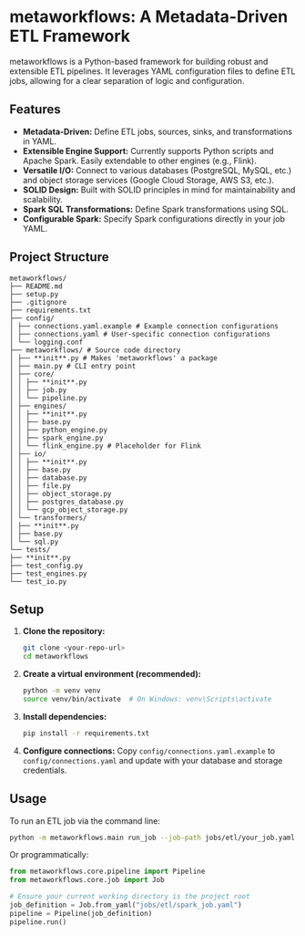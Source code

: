 # metaworkflows: A Metadata-Driven ETL Framework

metaworkflows is a Python-based framework for building robust and extensible ETL pipelines.
It leverages YAML configuration files to define ETL jobs, allowing for a clear
separation of logic and configuration.

## Features

- **Metadata-Driven:** Define ETL jobs, sources, sinks, and transformations in YAML.
- **Extensible Engine Support:** Currently supports Python scripts and Apache Spark. Easily extendable to other engines (e.g., Flink).
- **Versatile I/O:** Connect to various databases (PostgreSQL, MySQL, etc.) and object storage services (Google Cloud Storage, AWS S3, etc.).
- **SOLID Design:** Built with SOLID principles in mind for maintainability and scalability.
- **Spark SQL Transformations:** Define Spark transformations using SQL.
- **Configurable Spark:** Specify Spark configurations directly in your job YAML.

## Project Structure

```
metaworkflows/
├── README.md
├── setup.py
├── .gitignore
├── requirements.txt
├── config/
│ ├── connections.yaml.example # Example connection configurations
│ ├── connections.yaml # User-specific connection configurations
│ └── logging.conf
├── metaworkflows/ # Source code directory
│ ├── **init**.py # Makes 'metaworkflows' a package
│ ├── main.py # CLI entry point
│ ├── core/
│ │ ├── **init**.py
│ │ ├── job.py
│ │ └── pipeline.py
│ ├── engines/
│ │ ├── **init**.py
│ │ ├── base.py
│ │ ├── python_engine.py
│ │ ├── spark_engine.py
│ │ └── flink_engine.py # Placeholder for Flink
│ ├── io/
│ │ ├── **init**.py
│ │ ├── base.py
│ │ ├── database.py
│ │ ├── file.py
│ │ ├── object_storage.py
│ │ ├── postgres_database.py
│ │ └── gcp_object_storage.py
│ └── transformers/
│ ├── **init**.py
│ ├── base.py
│ └── sql.py
└── tests/
├── **init**.py
├── test_config.py
├── test_engines.py
└── test_io.py
```

## Setup

1.  **Clone the repository:**

    ```bash
    git clone <your-repo-url>
    cd metaworkflows
    ```

2.  **Create a virtual environment (recommended):**

    ```bash
    python -m venv venv
    source venv/bin/activate  # On Windows: venv\Scripts\activate
    ```

3.  **Install dependencies:**

    ```bash
    pip install -r requirements.txt
    ```

4.  **Configure connections:**
    Copy `config/connections.yaml.example` to `config/connections.yaml` and update
    with your database and storage credentials.

## Usage

To run an ETL job via the command line:

```bash
python -m metaworkflows.main run_job --job-path jobs/etl/your_job.yaml
```

Or programmatically:

```python
from metaworkflows.core.pipeline import Pipeline
from metaworkflows.core.job import Job

# Ensure your current working directory is the project root
job_definition = Job.from_yaml("jobs/etl/spark_job.yaml")
pipeline = Pipeline(job_definition)
pipeline.run()
```
